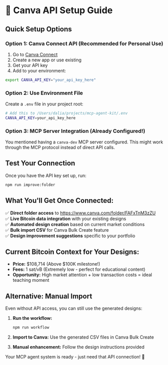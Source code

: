 # 🔑 Canva API Setup Guide

## Quick Setup Options

### Option 1: Canva Connect API (Recommended for Personal Use)
1. Go to [Canva Connect](https://www.canva.com/developers/)
2. Create a new app or use existing
3. Get your API key
4. Add to your environment:

```bash
export CANVA_API_KEY="your_api_key_here"
```

### Option 2: Use Environment File
Create a `.env` file in your project root:

```bash
# Add this to /Users/dalia/projects/mcp-agent-kit/.env
CANVA_API_KEY=your_api_key_here
```

### Option 3: MCP Server Integration (Already Configured!)
You mentioned having a `canva-dev` MCP server configured. This might work through the MCP protocol instead of direct API calls.

## Test Your Connection

Once you have the API key set up, run:

```bash
npm run improve:folder
```

## What You'll Get Once Connected:

✅ **Direct folder access** to https://www.canva.com/folder/FAFxTnM3zZU  
✅ **Live Bitcoin data integration** with your existing designs  
✅ **Automated design creation** based on current market conditions  
✅ **Bulk import CSV** for Canva Bulk Create feature  
✅ **Design improvement suggestions** specific to your portfolio  

## Current Bitcoin Context for Your Designs:
- **Price:** $108,714 (Above $100K milestone!)
- **Fees:** 1 sat/vB (Extremely low - perfect for educational content)
- **Opportunity:** High market attention + low transaction costs = ideal teaching moment

## Alternative: Manual Import
Even without API access, you can still use the generated designs:

1. **Run the workflow:**
   ```bash
   npm run workflow
   ```

2. **Import to Canva:** Use the generated CSV files in Canva Bulk Create

3. **Manual enhancement:** Follow the design instructions provided

Your MCP agent system is ready - just need that API connection! 🚀
